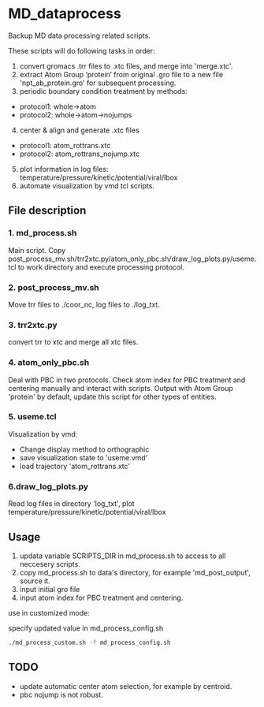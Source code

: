 # MD_dataprocess

Backup MD data processing related scripts.

These scripts will do following tasks in order:

1. convert gromacs .trr files to .xtc files, and merge into 'merge.xtc'.
2. extract Atom Group ‘protein’ from original .gro file to a new file 'npt_ab_protein.gro' for subsequent processing.
3. periodic boundary condition treatment by methods:

* protocol1: whole->atom
* protocol2: whole->atom->nojumps

4. center & align and generate .xtc files

* protocol1: atom_rottrans.xtc
* protocol2: atom_rottrans_nojump.xtc

5. plot information in log files: temperature/pressure/kinetic/potential/viral/lbox
6. automate visualization by vmd tcl scripts.

## File description

### 1. md_process.sh

Main script. Copy post_process_mv.sh/trr2xtc.py/atom_only_pbc.sh/draw_log_plots.py/useme.tcl to work directory and execute processing protocol.

### 2. post_process_mv.sh

Move trr files to ./coor_nc, log files to ./log_txt.

### 3. trr2xtc.py

convert trr to xtc and merge all xtc files.

### 4. atom_only_pbc.sh

Deal with PBC in two protocols. Check atom index for PBC treatment and centering manually and interact with scripts. Output with Atom Group 'protein' by default, update this script for other types of entities.

### 5. useme.tcl

Visualization by vmd:

* Change display method to orthographic
* save visualization state to 'useme.vmd'
* load trajectory 'atom_rottrans.xtc'

### 6.draw_log_plots.py

Read log files in directory 'log_txt', plot temperature/pressure/kinetic/potential/viral/lbox

## Usage

1. updata variable SCRIPTS_DIR in md_process.sh to access to all neccesery scripts.
2. copy md_process.sh to data's directory, for example 'md_post_output', source it.
3. input initial gro file
4. input atom index for PBC treatment and centering.

use in customized mode:

specify updated value in md_process_config.sh

```bash
./md_process_custom.sh -f md_process_config.sh
```

## TODO

* update automatic center atom selection, for example by centroid.
* pbc nojump is not robust.
